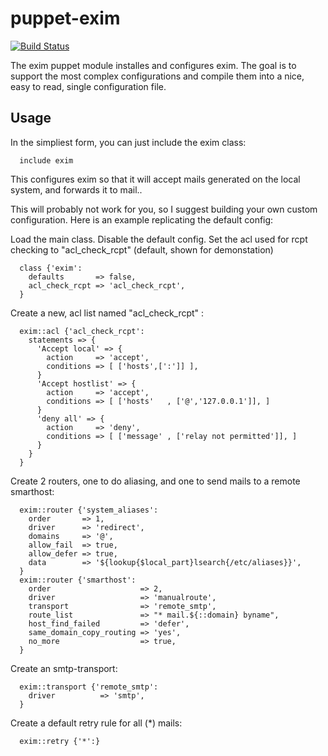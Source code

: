 # puppet-exim

[![Build Status](https://api.travis-ci.org/noris-network/puppet-exim.png)](https://travis-ci.org/noris-network/puppet-exim)

The exim puppet module installes and configures exim.
The goal is to support the most complex configurations and compile them
into a nice, easy to read, single configuration file.

## Usage

In the simpliest form, you can just include the exim class:

```puppet
  include exim
```

This configures exim so that it will accept mails generated on the local system,
and forwards it to mail.<domain of your system>.

This will probably not work for you, so I suggest building your own custom configuration.
Here is an example replicating the default config:

Load the main class.
Disable the default config.
Set the acl used for rcpt checking to "acl_check_rcpt" (default, shown for demonstation)
```puppet
  class {'exim':
    defaults       => false,
    acl_check_rcpt => 'acl_check_rcpt',
  }
```

Create a new, acl list named "acl_check_rcpt" :
```puppet
  exim::acl {'acl_check_rcpt':
    statements => {
      'Accept local' => {
        action     => 'accept',
        conditions => [ ['hosts',[':']] ],
      }
      'Accept hostlist' => {
        action     => 'accept',
        conditions => [ ['hosts'   , ['@','127.0.0.1']], ]
      }
      'deny all' => {
        action     => 'deny',
        conditions => [ ['message' , ['relay not permitted']], ]
      }
    }
  }
```

Create 2 routers, one to do aliasing, and one to send mails to a remote smarthost:

```puppet
  exim::router {'system_aliases':
    order       => 1,
    driver      => 'redirect',
    domains     => '@',
    allow_fail  => true,
    allow_defer => true,
    data        => '${lookup{$local_part}lsearch{/etc/aliases}}',
  }
  exim::router {'smarthost':
    order                    => 2,
    driver                   => 'manualroute',
    transport                => 'remote_smtp',
    route_list               => "* mail.${::domain} byname",
    host_find_failed         => 'defer',
    same_domain_copy_routing => 'yes',
    no_more                  => true,
  }
```

Create an smtp-transport:
```puppet
  exim::transport {'remote_smtp':
    driver          => 'smtp',
  }
```
Create a default retry rule for all (*) mails:
```puppet
  exim::retry {'*':}
```

